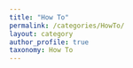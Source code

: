 ```yaml
---
title: "How To"
permalink: /categories/HowTo/
layout: category
author_profile: true
taxonomy: How To
---
```


